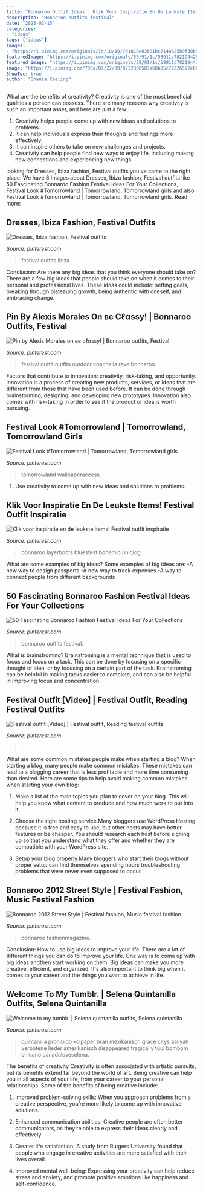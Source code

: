 ```yaml
---
title: "Bonnaroo Outfit Ideas : Klik Voor Inspiratie En De Leukste Items! Festival Outfit Inspiratie"
description: "Bonnaroo outfits festival"
date: "2023-02-15"
categories:
- "ideas"
tags: ["ideas"]
images:
- "https://i.pinimg.com/originals/7d/18/10/7d1810e03b81bc714a625b9f30b5dc75.jpg"
featuredImage: "https://i.pinimg.com/originals/58/91/1c/58911c78219442853a16b2761c8da219.jpg"
featured_image: "https://i.pinimg.com/originals/58/91/1c/58911c78219442853a16b2761c8da219.jpg"
image: "https://i.pinimg.com/736x/07/22/30/0722306583a68b05c72226592e68b2f1.jpg"
ShowToc: true
author: "Shania Keeling"
---
```



What are the benefits of creativity?
Creativity is one of the most beneficial qualities a person can possess. There are many reasons why creativity is such an important asset, and here are just a few: 
1. Creativity helps people come up with new ideas and solutions to problems. 
2. It can help individuals express their thoughts and feelings more effectively.
3. It can inspire others to take on new challenges and projects.
4. Creativity can help people find new ways to enjoy life, including making new connections and experiencing new things.

	

		
looking for Dresses, Ibiza fashion, Festival outfits you've came to the right place. We have 8 Images about Dresses, Ibiza fashion, Festival outfits like 50 Fascinating Bonnaroo Fashion Festival Ideas For Your Collections, Festival Look #Tomorrowland | Tomorrowland, Tomorrowland girls and also Festival Look #Tomorrowland | Tomorrowland, Tomorrowland girls. Read more:
		
    
## Dresses, Ibiza Fashion, Festival Outfits

<img loading=lazy src="https://i.pinimg.com/originals/28/cb/6a/28cb6acd2f3e70f667fe2bff9ffd2e38.jpg" onerror="this.onerror=null;this.src='https://tse3.mm.bing.net/th?id=OIP.DnOjXcwMKaCgo1Ntfe3vGwHaJ4&amp;pid=15.1';" alt="Dresses, Ibiza fashion, Festival outfits">

_Source: pinterest.com_

>festival outfits ibiza. 

	

Conclusion: Are there any big ideas that you think everyone should take on?
There are a few big ideas that people should take on when it comes to their personal and professional lives. These ideas could include: setting goals, breaking through plateauing growth, being authentic with oneself, and embracing change.

    
## Pin By Alexis Morales On вє Cℓαssy! | Bonnaroo Outfits, Festival

<img loading=lazy src="https://i.pinimg.com/originals/aa/0f/45/aa0f45e84c7de314fe6fc8092c38afd2.jpg" onerror="this.onerror=null;this.src='https://tse3.mm.bing.net/th?id=OIP.-fN34ArN5TSIoM5qPNozXQHaNK&amp;pid=15.1';" alt="Pin by Alexis Morales on вє cℓαssy! | Bonnaroo outfits, Festival">

_Source: pinterest.com_

>festival outfit outfits outdoor coachella rave bonnaroo. 

	

Factors that contribute to innovation: creativity, risk-taking, and opportunity.
Innovation is a process of creating new products, services, or ideas that are different from those that have been used before. It can be done through brainstorming, designing, and developing new prototypes. Innovation also comes with risk-taking in order to see if the product or idea is worth pursuing.

    
## Festival Look #Tomorrowland | Tomorrowland, Tomorrowland Girls

<img loading=lazy src="https://i.pinimg.com/originals/ba/ff/cb/baffcb92aabe3308486828df73e15326.jpg" onerror="this.onerror=null;this.src='https://tse1.mm.bing.net/th?id=OIP.Cb6cBgsHtzjaUH5aSoDYJwHaI-&amp;pid=15.1';" alt="Festival Look #Tomorrowland | Tomorrowland, Tomorrowland girls">

_Source: pinterest.com_

>tomorrowland wallpaperaccess. 

	

1. Use creativity to come up with new ideas and solutions to problems.

    
## Klik Voor Inspiratie En De Leukste Items! Festival Outfit Inspiratie

<img loading=lazy src="https://i.pinimg.com/originals/59/77/38/597738fefba2777b5e4439aadbf4468a.jpg" onerror="this.onerror=null;this.src='https://tse1.mm.bing.net/th?id=OIP.upxMz8G-ZDMYewQsjpBMXwHaLF&amp;pid=15.1';" alt="Klik voor inspiratie en de leukste items! Festival outfit inspiratie">

_Source: pinterest.com_

>bonnaroo layerboots bluesfest bohemio uniqlog. 

	

What are some examples of big ideas?
Some examples of big ideas are: 
-A new way to design passports 
-A new way to track expenses 
-A way to connect people from different backgrounds

    
## 50 Fascinating Bonnaroo Fashion Festival Ideas For Your Collections

<img loading=lazy src="https://i.pinimg.com/originals/7d/18/10/7d1810e03b81bc714a625b9f30b5dc75.jpg" onerror="this.onerror=null;this.src='https://tse4.mm.bing.net/th?id=OIP._Qent6LSpTUXKysl9kWS3QHaJQ&amp;pid=15.1';" alt="50 Fascinating Bonnaroo Fashion Festival Ideas For Your Collections">

_Source: pinterest.com_

>bonnaroo outfits festival. 

	

What is brainstroming? Brainstroming is a mental technique that is used to focus and focus on a task. This can be done by focusing on a specific thought or idea, or by focusing on a certain part of the task. Brainstroming can be helpful in making tasks easier to complete, and can also be helpful in improving focus and concentration.

    
## Festival Outfit [Video] | Festival Outfit, Reading Festival Outfits

<img loading=lazy src="https://i.pinimg.com/736x/07/22/30/0722306583a68b05c72226592e68b2f1.jpg" onerror="this.onerror=null;this.src='https://tse2.mm.bing.net/th?id=OIP.uHJW6h7xw9hNdt-16NOz7QHaNK&amp;pid=15.1';" alt="Festival outfit [Video] | Festival outfit, Reading festival outfits">

_Source: pinterest.com_

>. 

	

What are some common mistakes people make when starting a blog?
When starting a blog, many people make common mistakes. These mistakes can lead to a blogging career that is less profitable and more time consuming than desired. Here are some tips to help avoid making common mistakes when starting your own blog:
1. Make a list of the main topics you plan to cover on your blog. This will help you know what content to produce and how much work to put into it.

2. Choose the right hosting service.Many bloggers use WordPress Hosting because it is free and easy to use, but other hosts may have better features or be cheaper. You should research each host before signing up so that you understand what they offer and whether they are compatible with your WordPress site.

3. Setup your blog properly.Many bloggers who start their blogs without proper setup can find themselves spending hours troubleshooting problems that were never even supposed to occur.

    
## Bonnaroo 2012 Street Style | Festival Fashion, Music Festival Fashion

<img loading=lazy src="https://i.pinimg.com/originals/58/91/1c/58911c78219442853a16b2761c8da219.jpg" onerror="this.onerror=null;this.src='https://tse4.mm.bing.net/th?id=OIP.Xcs5mSXk66igZD9ivql8kQAAAA&amp;pid=15.1';" alt="Bonnaroo 2012 Street Style | Festival fashion, Music festival fashion">

_Source: pinterest.com_

>bonnaroo fashionmagazine. 

	

Conclusion: How to use big ideas to improve your life.
There are a lot of different things you can do to improve your life. One way is to come up with big ideas andthen start working on them. Big ideas can make you more creative, efficient, and organized. It's also important to think big when it comes to your career and the things you want to achieve in life.

    
## Welcome To My Tumblr. | Selena Quintanilla Outfits, Selena Quintanilla

<img loading=lazy src="https://i.pinimg.com/736x/79/ab/30/79ab3085c386ce6e5d1477da9dc73bf2.jpg" onerror="this.onerror=null;this.src='https://tse4.mm.bing.net/th?id=OIP.wyyOTgYol439w7MmgGmxGwHaLY&amp;pid=15.1';" alt="Welcome to my tumblr. | Selena quintanilla outfits, Selena quintanilla">

_Source: pinterest.com_

>quintanilla prohibido kolpaper bran mexikanisch grace citys aaliyah verbotene lieder amerikanisch disappeared tragically tuul bombom chicano canadaloveselena. 

	

The benefits of creativity
Creativity is often associated with artistic pursuits, but its benefits extend far beyond the world of art. Being creative can help you in all aspects of your life, from your career to your personal relationships.
Some of the benefits of being creative include:

1. Improved problem-solving skills: When you approach problems from a creative perspective, you’re more likely to come up with innovative solutions.

2. Enhanced communication abilities: Creative people are often better communicators, as they’re able to express their ideas clearly and effectively.

3. Greater life satisfaction: A study from Rutgers University found that people who engage in creative activities are more satisfied with their lives overall.

4. Improved mental well-being: Expressing your creativity can help reduce stress and anxiety, and promote positive emotions like happiness and self-confidence.

